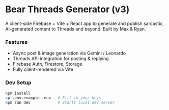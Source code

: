 
# Bear Threads Generator (v3)

A client-side Firebase + Vite + React app to generate and publish sarcastic, AI-generated content to Threads and beyond. Built by Max & Ryan.

### Features
- Async post & image generation via Gemini / Leonardo
- Threads API integration for posting & replying
- Firebase Auth, Firestore, Storage
- Fully client-rendered via Vite

### Dev Setup

```bash
npm install
cp .env.example .env   # Fill in your keys
npm run dev            # Starts local dev server
